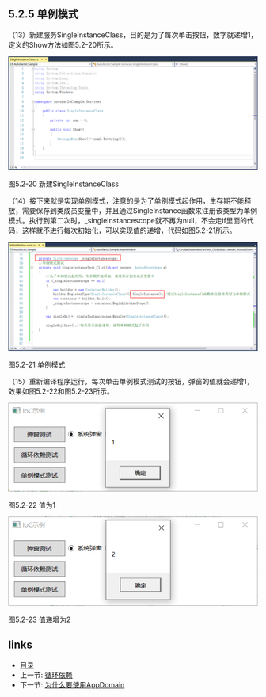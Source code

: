 ## 5.2.5 单例模式

（13）新建服务SingleInstanceClass，目的是为了每次单击按钮，数字就递增1，定义的Show方法如图5.2-20所示。

![](images/5.2-20.png)

图5.2-20 新建SingleInstanceClass

（14）接下来就是实现单例模式，注意的是为了单例模式起作用，生存期不能释放，需要保存到类成员变量中，并且通过SingleInstance函数来注册该类型为单例模式。执行到第二次时，_singleInstancescope就不再为null，不会走if里面的代码，这样就不进行每次初始化，可以实现值的递增，代码如图5.2-21所示。

![](images/5.2-21.png)

图5.2-21 单例模式

（15）重新编译程序运行，每次单击单例模式测试的按钮，弹窗的值就会递增1，效果如图5.2-22和图5.2-23所示。

![](images/5.2-22.png)

图5.2-22 值为1

![](images/5.2-23.png)

图5.2-23 值递增为2

## links
   * [目录](<preface.md>)
   * 上一节: [循环依赖](<05.2.4.md>)
   * 下一节: [为什么要使用AppDomain](<06.1.md>)